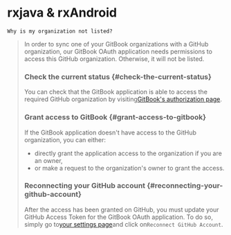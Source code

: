 # rxjava & rxAndroid

```
Why is my organization not listed?
```

> In order to sync one of your GitBook organizations with a GitHub organization, our GitBook OAuth application needs permissions to access this GitHub organization. Otherwise, it will not be listed.
>
> ### Check the current status {#check-the-current-status}
>
> You can check that the GitBook application is able to access the required GitHub organization by visiting[GitBook's authorization page](https://github.com/settings/connections/applications/e103ee3796d447fab74c).
>
> ### Grant access to GitBook {#grant-access-to-gitbook}
>
> If the GitBook application doesn't have access to the GitHub organization, you can either:
>
> * directly grant the application access to the organization if you are an owner,
> * or make a request to the organization's owner to grant the access.
>
> ### Reconnecting your GitHub account {#reconnecting-your-github-account}
>
> After the access has been granted on GitHub, you must update your GitHub Access Token for the GitBook OAuth application. To do so, simply go to[your settings page](https://www.gitbook.com/settings/github)and click on`Reconnect GitHub Account`.



